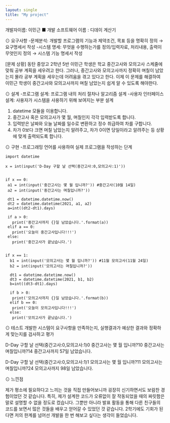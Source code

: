 ```yaml
---
layout: single
title: "My project"
---
```



개발자이름: 이민근
■ 개발 소프트웨어 이름 : 디데이 계산기

⊙ 요구사항
-문제분석: 개발할 프로그램의 기능과 제약조건, 목표 등을 명확히 정의 → 요구명세서 작성
-시스템 명세: 무엇을 수행하는가를 정의/입력자료, 처리내용, 출력이 무엇인지 정의 → 시스템 기능 명세서 작성

[문제 상황]
 동탄 중앙고 2학년 5반 이민근 학생은 학교 중간고사와 모의고사 스케줄에 맞춰 공부 계획을 세우려고 한다. 
 그러나, 중간고사와 모의고사까지 정확히 며칠이 남았는지 몰라 공부 계획을 세우는데 어려움을 겪고 있다고 한다. 
 이제 이 문제를 해결하여 이민근 학생이 중간고사와 모의고사까지 며칠 남았는지 쉽게 알 수 있도록 해야한다.


⊙ 설계
-프로그램 설계: 프로그램 내의 처리 절차나 알고리즘 설계
-사용자 인터페이스 설계: 사용자가 시스템을 사용하기 위해 보여지는 부분 설계

1. datetime 모듈을 이용합니다.
2. 중간고사 혹은 모의고사가 몇 월, 며칠인지 각각 입력받도록 합니다.
3. 입력받은 날짜와 오늘 날짜를 일수로 변환하고 정수 취급하여 차를 구합니다.
4. 차가 0보다 크면 며칠 남았는지 알려주고, 차가 0이면 당일이라고 알려주는 등 상황에 맞게 출력되도록 합니다.






⊙ 구현
-프로그래밍 언어를 사용하여 실제 프로그램을 작성하는 단계

~~~
import datetime
 
x = int(input('D-Day 구할 날 선택(중간고사:0,모의고사:1)'))
 
 
if x == 0:
 a1 = int(input('중간고사는 몇 월 입니까?')) #중간고사(10월 14일)
 a2 = int(input('중간고사는 며칠입니까?'))
 
 dt1 = datetime.datetime.now() 
 dt2 = datetime.datetime(2021, a1, a2) 
 a=int((dt2-dt1).days)
 
 if a > 0:
   print('중간고사까지 {}일 남았습니다.'.format(a))
 elif a == 0:
   print('오늘이 중간고사입니다!!!')
 else:
   print('중간고사가 끝났습니다.')
 
 
if x == 1:
  b1 = int(input('모의고사는 몇 월 입니까?')) #11월 모의고사(11월 24일)
  b2 = int(input('모의고사는 며칠입니까?'))
 
  dt1 = datetime.datetime.now() 
  dt3 = datetime.datetime(2021, b1, b2) 
  b=int((dt3-dt1).days)
 
  if b > 0:
   print('모의고사까지 {}일 남았습니다.'.format(b))
  elif b == 0:
   print('오늘이 모의고사입니다!!!')
  else:
   print('모의고사가 끝났습니다.')

~~~


⊙ 테스트
개발한 시스템이 요구사항을 만족하는지, 실행결과가 예상한 결과와 정확하게 맞는지를 검사하고 평가

D-Day 구할 날 선택(중간고사:0,모의고사:1)0
중간고사는 몇 월 입니까?10
중간고사는 며칠입니까?14
중간고사까지 57일 남았습니다.


D-Day 구할 날 선택(중간고사:0,모의고사:1)1
모의고사는 몇 월 입니까?11
모의고사는 며칠입니까?24
모의고사까지 98일 남았습니다.


⊙ 느낀점

  제가 평소에 필요하다고 느끼는 것을 직접 만들어보니까 굉장히 신기하면서도 보람찬 경험이었던 것 같습니다.
 특히, 제가 설계한 코드가 오류없이 잘 작동되었을 때의 짜릿함은 말로 설명할 수 없을 정도로 컸습니다.
 그뿐만 아니라 발표 활동을 통해 다른 친구들의 코드를 보면서 많은 것들을 배우고 얻어갈 수 있었던 것 같습니다. 
 2학기에도 기회가 된다면 저의 한계를 넘어선 개발을 한 번 해보고 싶다는 생각이 들었습니다. 
